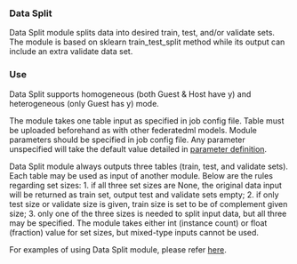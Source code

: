 ### Data Split

Data Split module splits data into desired train, test, and/or validate sets. The module is based on sklearn train_test_split method while its output can include an extra validate data set.

### Use

Data Split supports homogeneous (both Guest & Host have y) and heterogeneous (only Guest has y) mode.

The module takes one table input as specified in job config file. Table must be uploaded beforehand as with other federatedml models. Module parameters should be specified in job config file. Any parameter unspecified will take the default value detailed in [parameter definition](../../param/data_split_param.py).

Data Split module always outputs three tables (train, test, and validate sets). Each table may be used as input of another module. Below are the rules regarding set sizes: 
    1. if all three set sizes are None, the original data input will be returned as train set, output test and validate sets empty;
    2. if only test size or validate size is given, train size is set to be of complement given size;
    3. only one of the three sizes is needed to split input data, but all three may be specified. The module takes either int (instance count) or float (fraction) value for set sizes, but mixed-type inputs cannot be used. 

For examples of using Data Split module, please refer [here](../../examples/federatedml-1.x-examples/data_split).